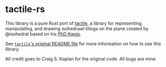 # tactile-rs

This library is a pure Rust port of [tactile](https://github.com/isohedral/tactile), a library for representing, manipulating, and drawing isohedrawl tilings on the plane created by @isohedral based on his [PhD thesis](https://cs.uwaterloo.ca/~csk/other/phd/).

See [`tactile`'s original README file](https://github.com/isohedral/tactile/blob/master/README.md) for more information on how to use this library.

All credit goes to Craig S. Kaplan for the original code. All bugs are mine.
